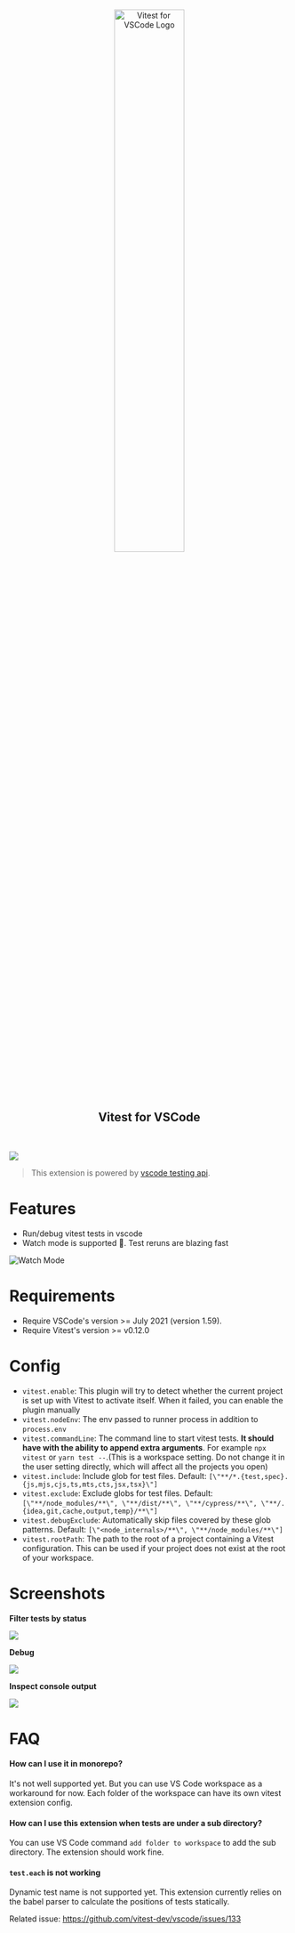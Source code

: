 <p align="center">
  <br />
  <a title="Learn more about Vitest for VSCode" href="https://github.com/vitest-dev/vscode"><img src="./img/cover.png" alt="Vitest for VSCode Logo" width="50%" /></a>

</p>

<h2 align="center">
  <b>Vitest for VSCode</b>
</h2>

<br />

![](https://i.ibb.co/bJCbCf2/202203292020.gif)

> This extension is powered by
> [vscode testing api](https://code.visualstudio.com/api/extension-guides/testing).

# Features

- Run/debug vitest tests in vscode
- Watch mode is supported 🎊. Test reruns are blazing fast

![Watch Mode](https://i.ibb.co/YRhJj9f/Screen-Recording-2022-05-21-at-20-09-20.gif)

# Requirements

- Require VSCode's version >= July 2021 (version 1.59).
- Require Vitest's version >= v0.12.0

# Config

- `vitest.enable`: This plugin will try to detect whether the current project is
  set up with Vitest to activate itself. When it failed, you can enable the
  plugin manually
- `vitest.nodeEnv`: The env passed to runner process in addition to
  `process.env`
- `vitest.commandLine`: The command line to start vitest tests. **It should have with the ability
  to append extra arguments**. For example
  `npx vitest` or `yarn test --`.(This is a workspace setting. Do not change it in
  the user setting directly, which will affect all the projects you open)
- `vitest.include`: Include glob for test files. Default:
  `[\"**/*.{test,spec}.{js,mjs,cjs,ts,mts,cts,jsx,tsx}\"]`
- `vitest.exclude`: Exclude globs for test files. Default:
  `[\"**/node_modules/**\", \"**/dist/**\", \"**/cypress/**\", \"**/.{idea,git,cache,output,temp}/**\"]`
- `vitest.debugExclude`: Automatically skip files covered by these glob patterns. Default:
  `[\"<node_internals>/**\", \"**/node_modules/**\"]`
- `vitest.rootPath`: The path to the root of a project containing a Vitest configuration.
  This can be used if your project does not exist at the root of your workspace.

# Screenshots

**Filter tests by status**

<img src="https://i.ibb.co/K903GYL/Screen-Recording-2022-03-29-at-20-41-54.gif"/>

**Debug**

<img src="https://i.ibb.co/SXtF6Yp/Screen-Recording-2022-03-29-at-20-49-54.gif"/>

**Inspect console output**

![](https://i.ibb.co/gMZWXZQ/Screen-Recording-2022-03-29-at-20-59-31.gif)

# FAQ

#### **How can I use it in monorepo?**

It's not well supported yet. But you can use VS Code workspace as a workaround for now. Each folder of the workspace can have its own vitest extension config.

#### **How can I use this extension when tests are under a sub directory?**

You can use VS Code command `add folder to workspace` to add the sub directory. The extension should work fine.

#### **`test.each` is not working**

Dynamic test name is not supported yet. This extension currently relies on the babel parser to calculate the positions of tests statically.

Related issue: https://github.com/vitest-dev/vscode/issues/133
